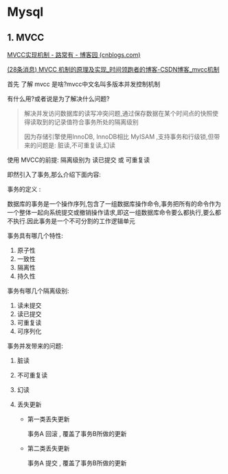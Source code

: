 # Mysql

## 1. MVCC

[MVCC实现机制 - 路常有 - 博客园 (cnblogs.com)](https://www.cnblogs.com/luchangyou/p/11321607.html)

[(28条消息) MVCC 机制的原理及实现_时间领跑者的博客-CSDN博客_mvcc机制](https://blog.csdn.net/qq_41361506/article/details/108538702)

首先 了解 mvcc 是啥?mvcc中文名叫多版本并发控制机制

有什么用?或者说是为了解决什么问题?

> 解决并发访问数据库的读写冲突问题,通过保存数据在某个时间点的快照使得读取到的记录值符合事务所处的隔离级别
>
> 因为存储引擎使用InnoDB, InnoDB相比 MyISAM ,支持事务和行级锁,但带来的问题是: 脏读,不可重复读,幻读



使用 MVCC的前提: 隔离级别为 读已提交 或 可重复读

即然引入了事务,那么介绍下面内容:

事务的定义 : 

数据库的事务是一个操作序列,包含了一组数据库操作命令,事务把所有的命令作为一个整体一起向系统提交或撤销操作请求,即这一组数据库命令要么都执行,要么都不执行.因此事务是一个不可分割的工作逻辑单元



事务具有哪几个特性:

1. 原子性
2. 一致性
3. 隔离性
4. 持久性



事务有哪几个隔离级别:

1. 读未提交
2. 读已提交
3. 可重复读
4. 可序列化



事务并发带来的问题:

1. 脏读

2. 不可重复读

3. 幻读

4. 丢失更新

   * 第一类丢失更新

     事务A 回滚 , 覆盖了事务B所做的更新

   * 第二类丢失更新

     事务A 提交 , 覆盖了事务B所做的更新
